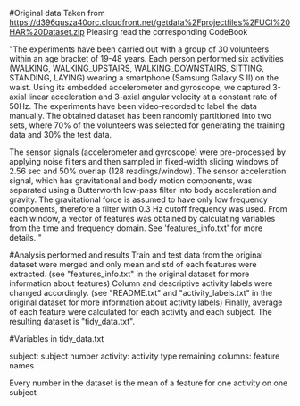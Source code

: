 #Original data 
Taken from https://d396qusza40orc.cloudfront.net/getdata%2Fprojectfiles%2FUCI%20HAR%20Dataset.zip
Pleasing read the corresponding CodeBook

"The experiments have been carried out with a group of 30 volunteers within an age bracket of 19-48 years. Each person performed six activities (WALKING, WALKING_UPSTAIRS, WALKING_DOWNSTAIRS, SITTING, STANDING, LAYING) wearing a smartphone (Samsung Galaxy S II) on the waist. Using its embedded accelerometer and gyroscope, we captured 3-axial linear acceleration and 3-axial angular velocity at a constant rate of 50Hz. The experiments have been video-recorded to label the data manually. The obtained dataset has been randomly partitioned into two sets, where 70% of the volunteers was selected for generating the training data and 30% the test data. 

The sensor signals (accelerometer and gyroscope) were pre-processed by applying noise filters and then sampled in fixed-width sliding windows of 2.56 sec and 50% overlap (128 readings/window). The sensor acceleration signal, which has gravitational and body motion components, was separated using a Butterworth low-pass filter into body acceleration and gravity. The gravitational force is assumed to have only low frequency components, therefore a filter with 0.3 Hz cutoff frequency was used. From each window, a vector of features was obtained by calculating variables from the time and frequency domain. See 'features_info.txt' for more details. "

#Analysis performed and results
Train and test data from the original dataset were merged and only mean and std of each features were extracted. 
(see "features_info.txt" in the original dataset for more information about features)
Column and descriptive activity labels were changed accordingly.
(see "README.txt" and "activity_labels.txt" in the original dataset for more information about activity labels)
Finally, average of each feature were calculated for each activity and each subject.
The resulting dataset is "tidy_data.txt".

#Variables in tidy_data.txt

subject: subject number
activity: activity type
remaining columns: feature names

Every number in the dataset is the mean of a feature for one activity on one subject